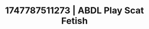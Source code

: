 ---
categories:
- Erotic vulnerability
- Nude Olympics
- Anal
- Erotic tension
- Creative kink
image: /assets/images/1747787511273.jpg
layout: post
seo:
  description: Featured content with premium ABDL Play, Scat Fetish. HD images available.
  keywords: ABDL Play, Scat Fetish
  og_image: /assets/images/1747787511273.jpg
  schema_type: VisualArtwork
tags:
- ABDL Play
- Scat Fetish
- '#1747787511273'
title: 1747787511273 | ABDL Play Scat Fetish
---